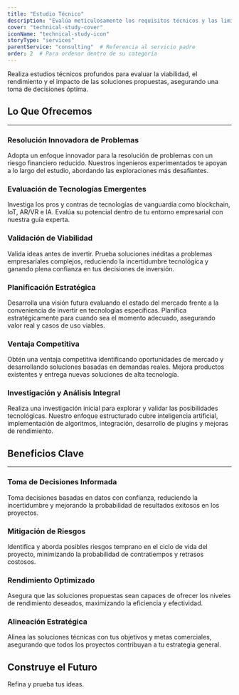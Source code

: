 ```yaml
---
title: "Estudio Técnico"
description: "Evalúa meticulosamente los requisitos técnicos y las limitaciones para proporcionar información procesable que guíe la toma de decisiones informadas y la planificación estratégica."
cover: "technical-study-cover"
iconName: "technical-study-icon"
storyType: "services"
parentService: "consulting"  # Referencia al servicio padre
order: 2  # Para ordenar dentro de su categoría
---
```


Realiza estudios técnicos profundos para evaluar la viabilidad, el rendimiento y el impacto de las soluciones propuestas, asegurando una toma de decisiones óptima.

## Lo Que Ofrecemos

---

### Resolución Innovadora de Problemas

Adopta un enfoque innovador para la resolución de problemas con un riesgo financiero reducido. Nuestros ingenieros experimentados te apoyan a lo largo del estudio, abordando las exploraciones más desafiantes.

### Evaluación de Tecnologías Emergentes

Investiga los pros y contras de tecnologías de vanguardia como blockchain, IoT, AR/VR e IA. Evalúa su potencial dentro de tu entorno empresarial con nuestra guía experta.

### Validación de Viabilidad

Valida ideas antes de invertir. Prueba soluciones inéditas a problemas empresariales complejos, reduciendo la incertidumbre tecnológica y ganando plena confianza en tus decisiones de inversión.

### Planificación Estratégica

Desarrolla una visión futura evaluando el estado del mercado frente a la conveniencia de invertir en tecnologías específicas. Planifica estratégicamente para cuando sea el momento adecuado, asegurando valor real y casos de uso viables.

### Ventaja Competitiva

Obtén una ventaja competitiva identificando oportunidades de mercado y desarrollando soluciones basadas en demandas reales. Mejora productos existentes y entrega nuevas soluciones de alta tecnología.

### Investigación y Análisis Integral

Realiza una investigación inicial para explorar y validar las posibilidades tecnológicas. Nuestro enfoque estructurado cubre inteligencia artificial, implementación de algoritmos, integración, desarrollo de plugins y mejoras de rendimiento.

## Beneficios Clave

---

### Toma de Decisiones Informada

Toma decisiones basadas en datos con confianza, reduciendo la incertidumbre y mejorando la probabilidad de resultados exitosos en los proyectos.

### Mitigación de Riesgos

Identifica y aborda posibles riesgos temprano en el ciclo de vida del proyecto, minimizando la probabilidad de contratiempos y retrasos costosos.

### Rendimiento Optimizado

Asegura que las soluciones propuestas sean capaces de ofrecer los niveles de rendimiento deseados, maximizando la eficiencia y efectividad.

### Alineación Estratégica

Alinea las soluciones técnicas con tus objetivos y metas comerciales, asegurando que todos los proyectos contribuyan a tu estrategia general.

## Construye el Futuro

Refina y prueba tus ideas.